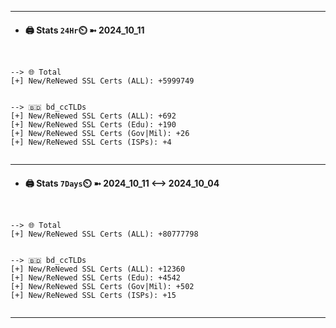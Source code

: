 

---
- #### 🖨️ **Stats** `24Hr`⏲️ ➼ 2024_10_11
```console


--> 🌐 Total
[+] New/ReNewed SSL Certs (ALL): +5999749


--> 🇧🇩 bd_ccTLDs
[+] New/ReNewed SSL Certs (ALL): +692
[+] New/ReNewed SSL Certs (Edu): +190
[+] New/ReNewed SSL Certs (Gov|Mil): +26
[+] New/ReNewed SSL Certs (ISPs): +4


```

---
- #### 🖨️ **Stats** `7Days`⏲️ ➼ 2024_10_11 <--> 2024_10_04
```console


--> 🌐 Total
[+] New/ReNewed SSL Certs (ALL): +80777798


--> 🇧🇩 bd_ccTLDs
[+] New/ReNewed SSL Certs (ALL): +12360
[+] New/ReNewed SSL Certs (Edu): +4542
[+] New/ReNewed SSL Certs (Gov|Mil): +502
[+] New/ReNewed SSL Certs (ISPs): +15


```

---

